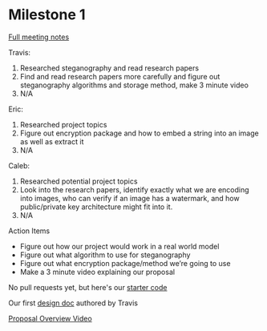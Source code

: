 # Milestone 1

[Full meeting notes](https://docs.google.com/document/d/1MzrrI5w7VYpIKLN1lNVOVXk_AlyFNviQeTk_r1oWvYM/edit?usp=sharing)

Travis:
1. Researched steganography and read research papers 
2. Find and read research papers more carefully and figure out steganography algorithms and storage method, make 3 minute video
3. N/A

Eric:
1. Researched project topics
2. Figure out encryption package and how to embed a string into an image as well as extract it
3. N/A

Caleb:
1. Researched potential project topics
2. Look into the research papers, identify exactly what we are encoding into images, who can verify if an image has a watermark, and how public/private key architecture might fit into it.
3. N/A

Action Items
* Figure out how our project would work in a real world model
* Figure out what algorithm to use for steganography
* Figure out what encryption package/method we’re going to use
* Make a 3 minute video explaining our proposal

No pull requests yet, but here's our [starter code](https://github.com/ECS153/final-project-cyberpolice/blob/master/main.py)

Our first [design doc](https://docs.google.com/document/d/1hRlk2VxMoH3VHHjEDLNd71faIHcHki6fwCZ8tipnOiA/edit?usp=sharing) authored by Travis

[Proposal Overview Video](https://youtu.be/eWCcoiTPBB8)
